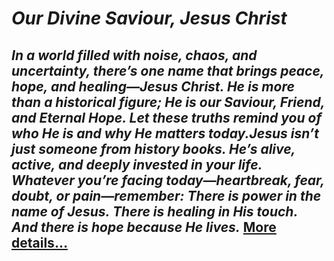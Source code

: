 # *Our Divine Saviour, Jesus Christ*
## *In a world filled with noise, chaos, and uncertainty, there’s one name that brings peace, hope, and healing—Jesus Christ. He is more than a historical figure; He is our Saviour, Friend, and Eternal Hope. Let these truths remind you of who He is and why He matters today.Jesus isn’t just someone from history books. He’s alive, active, and deeply invested in your life. Whatever you’re facing today—heartbreak, fear, doubt, or pain—remember: There is power in the name of Jesus. There is healing in His touch. And there is hope because He lives.* [More details…](https://spiritualkhazaana.com/web-stories/our-divine-saviour-jesus-christ/)
